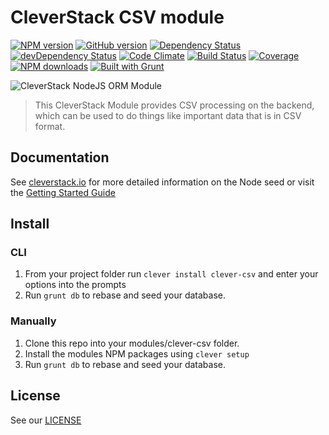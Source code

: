 CleverStack CSV module
====================
[![NPM version](https://badge.fury.io/js/clever-csv.png)](http://badge.fury.io/js/clever-csv) [![GitHub version](https://badge.fury.io/gh/cleverstack%2Fclever-csv.png)](http://badge.fury.io/gh/cleverstack%2Fclever-csv) [![Dependency Status](https://david-dm.org/CleverStack/clever-csv.png)](https://david-dm.org/CleverStack/clever-csv) [![devDependency Status](https://david-dm.org/CleverStack/clever-csv/dev-status.png)](https://david-dm.org/CleverStack/clever-csv#info=devDependencies) [![Code Climate](https://codeclimate.com/github/CleverStack/clever-csv.png)](https://codeclimate.com/github/CleverStack/clever-csv) 
[![Build Status](https://secure.travis-ci.org/CleverStack/clever-csv.png?branch=master)](https://travis-ci.org/CleverStack/clever-csv) 
[![Coverage](https://codeclimate.com/github/CleverStack/clever-csv/coverage.png)](https://codeclimate.com/github/CleverStack/clever-csv) [![NPM downloads](http://img.shields.io/npm/dm/clever-csv.png)](https://www.npmjs.org/package/clever-csv) 
[![Built with Grunt](https://cdn.gruntjs.com/builtwith.png)](http://gruntjs.com/) 

![CleverStack NodeJS ORM Module](http://cleverstack.github.io/assets/img/logos/node-seed-logo-clean.png "CleverStack CSV processing")
<blockquote>
This CleverStack Module provides CSV processing on the backend, which can be used to do things like important data that is in CSV format.
</blockquote>

## Documentation

See [cleverstack.io](http://cleverstack.io/documentation/backend) for more detailed information on the Node seed or visit the [Getting Started Guide](http://cleverstack.io/getting-started/)

## Install

### CLI
1. From your project folder run `clever install clever-csv` and enter your options into the prompts
2. Run `grunt db` to rebase and seed your database.

### Manually
1. Clone this repo into your modules/clever-csv folder.
3. Install the modules NPM packages using `clever setup`
3. Run `grunt db` to rebase and seed your database.

## License

See our [LICENSE](https://github.com/CleverStack/clever-csv/blob/master/LICENSE)
